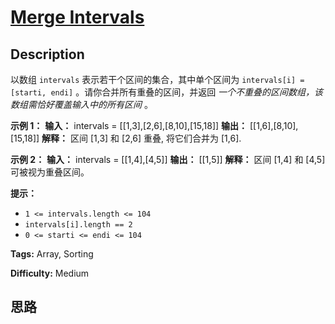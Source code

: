 # [Merge Intervals][title]

## Description

以数组 `intervals` 表示若干个区间的集合，其中单个区间为 `intervals[i] = [starti, endi]`
。请你合并所有重叠的区间，并返回  _一个不重叠的区间数组，该数组需恰好覆盖输入中的所有区间_  。



**示例 1：**
            **输入：** intervals = [[1,3],[2,6],[8,10],[15,18]]    **输出：** [[1,6],[8,10],[15,18]]    **解释：** 区间 [1,3] 和 [2,6] 重叠, 将它们合并为 [1,6].    

**示例  2：**
            **输入：** intervals = [[1,4],[4,5]]    **输出：** [[1,5]]    **解释：** 区间 [1,4] 和 [4,5] 可被视为重叠区间。



**提示：**

  * `1 <= intervals.length <= 104`
  * `intervals[i].length == 2`
  * `0 <= starti <= endi <= 104`


**Tags:** Array, Sorting

**Difficulty:** Medium

## 思路

[title]: https://leetcode-cn.com/problems/merge-intervals
